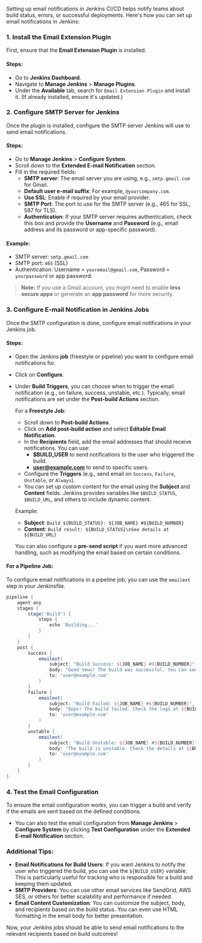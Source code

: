 Setting up email notifications in Jenkins CI/CD helps notify teams about build status, errors, or successful deployments. Here's how you can set up email notifications in Jenkins:

### 1. **Install the Email Extension Plugin**
First, ensure that the **Email Extension Plugin** is installed.

#### Steps:
- Go to **Jenkins Dashboard**.
- Navigate to **Manage Jenkins** > **Manage Plugins**.
- Under the **Available** tab, search for `Email Extension Plugin` and install it. 
  (If already installed, ensure it's updated.)

### 2. **Configure SMTP Server for Jenkins**
Once the plugin is installed, configure the SMTP server Jenkins will use to send email notifications.

#### Steps:
- Go to **Manage Jenkins** > **Configure System**.
- Scroll down to the **Extended E-mail Notification** section.
- Fill in the required fields:
  - **SMTP server**: The email server you are using, e.g., `smtp.gmail.com` for Gmail.
  - **Default user e-mail suffix**: For example, `@yourcompany.com`.
  - **Use SSL**: Enable if required by your email provider.
  - **SMTP Port**: The port to use for the SMTP server (e.g., 465 for SSL, 587 for TLS).
  - **Authentication**: If your SMTP server requires authentication, check this box and provide the **Username** and **Password** (e.g., email address and its password or app-specific password).

#### Example:
- SMTP server: `smtp.gmail.com`
- SMTP port: `465` (SSL)
- Authentication: Username = `youremail@gmail.com`, Password = `yourpassword` or app password.

> **Note:** If you use a Gmail account, you might need to enable **less secure apps** or generate an **app password** for more security.

### 3. **Configure E-mail Notification in Jenkins Jobs**
Once the SMTP configuration is done, configure email notifications in your Jenkins job.

#### Steps:
- Open the Jenkins **job** (freestyle or pipeline) you want to configure email notifications for.
- Click on **Configure**.
- Under **Build Triggers**, you can choose when to trigger the email notification (e.g., on failure, success, unstable, etc.). Typically, email notifications are set under the **Post-build Actions** section.
  
  For a **Freestyle Job**:
  - Scroll down to **Post-build Actions**.
  - Click on **Add post-build action** and select **Editable Email Notification**.
  - In the **Recipients** field, add the email addresses that should receive notifications. You can use:
    - **$BUILD_USER** to send notifications to the user who triggered the build.
    - **user@example.com** to send to specific users.
  - Configure the **Triggers** (e.g., send email on `Success`, `Failure`, `Unstable`, or `Always`).
  - You can set up custom content for the email using the **Subject** and **Content** fields. Jenkins provides variables like `$BUILD_STATUS`, `$BUILD_URL`, and others to include dynamic content.

  Example:
  - **Subject**: `Build ${BUILD_STATUS}: ${JOB_NAME} #${BUILD_NUMBER}`
  - **Content**: `Build result: ${BUILD_STATUS}\nSee details at ${BUILD_URL}`

  You can also configure a **pre-send script** if you want more advanced handling, such as modifying the email based on certain conditions.

#### For a **Pipeline Job**:
To configure email notifications in a pipeline job, you can use the `emailext` step in your Jenkinsfile.

```groovy
pipeline {
    agent any
    stages {
        stage('Build') {
            steps {
                echo 'Building...'
            }
        }
    }
    post {
        success {
            emailext(
                subject: "Build Success: ${JOB_NAME} #${BUILD_NUMBER}",
                body: "Good news! The build was successful. You can see the results here: ${BUILD_URL}",
                to: 'user@example.com'
            )
        }
        failure {
            emailext(
                subject: "Build Failed: ${JOB_NAME} #${BUILD_NUMBER}",
                body: "Oops! The build failed. Check the logs at ${BUILD_URL}",
                to: 'user@example.com'
            )
        }
        unstable {
            emailext(
                subject: "Build Unstable: ${JOB_NAME} #${BUILD_NUMBER}",
                body: "The build is unstable. Check the details at ${BUILD_URL}",
                to: 'user@example.com'
            )
        }
    }
}
```

### 4. **Test the Email Configuration**
To ensure the email configuration works, you can trigger a build and verify if the emails are sent based on the defined conditions.

- You can also test the email configuration from **Manage Jenkins** > **Configure System** by clicking **Test Configuration** under the **Extended E-mail Notification** section.

### Additional Tips:
- **Email Notifications for Build Users**: If you want Jenkins to notify the user who triggered the build, you can use the `${BUILD_USER}` variable. This is particularly useful for tracking who is responsible for a build and keeping them updated.
- **SMTP Providers**: You can use other email services like SendGrid, AWS SES, or others for better scalability and performance if needed.
- **Email Content Customization**: You can customize the subject, body, and recipients based on the build status. You can even use HTML formatting in the email body for better presentation.

Now, your Jenkins jobs should be able to send email notifications to the relevant recipients based on build outcomes!
